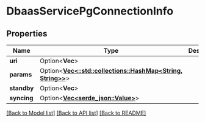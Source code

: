# DbaasServicePgConnectionInfo

## Properties

Name | Type | Description | Notes
------------ | ------------- | ------------- | -------------
**uri** | Option<**Vec<String>**> |  | [optional]
**params** | Option<[**Vec<::std::collections::HashMap<String, String>>**](map.md)> |  | [optional]
**standby** | Option<**Vec<String>**> |  | [optional]
**syncing** | Option<[**Vec<serde_json::Value>**](serde_json::Value.md)> |  | [optional]

[[Back to Model list]](../README.md#documentation-for-models) [[Back to API list]](../README.md#documentation-for-api-endpoints) [[Back to README]](../README.md)


